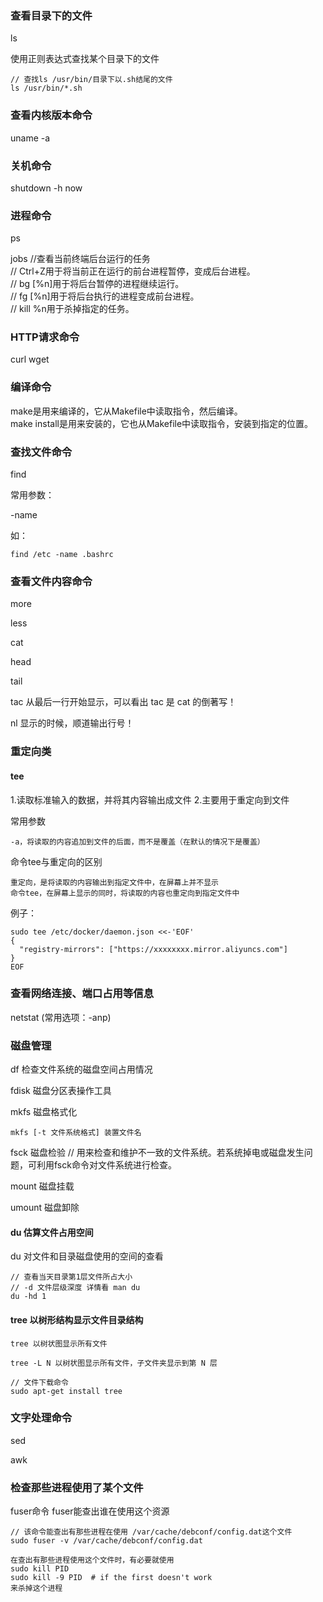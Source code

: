 ### 查看目录下的文件
ls

使用正则表达式查找某个目录下的文件
```
// 查找ls /usr/bin/目录下以.sh结尾的文件
ls /usr/bin/*.sh
```

### 查看内核版本命令
uname -a

### 关机命令
shutdown -h now

### 进程命令
ps

jobs //查看当前终端后台运行的任务<br/>
// Ctrl+Z用于将当前正在运行的前台进程暂停，变成后台进程。<br/> 
// bg [%n]用于将后台暂停的进程继续运行。<br/> 
// fg [%n]用于将后台执行的进程变成前台进程。<br/> 
// kill %n用于杀掉指定的任务。

### HTTP请求命令
curl
wget

### 编译命令
make是用来编译的，它从Makefile中读取指令，然后编译。<br/> 
make install是用来安装的，它也从Makefile中读取指令，安装到指定的位置。

### 查找文件命令
find

常用参数：

-name

如：
```
find /etc -name .bashrc
```

### 查看文件内容命令
more

less

cat

head

tail

tac  从最后一行开始显示，可以看出 tac 是 cat 的倒著写！

nl   显示的时候，顺道输出行号！

### 重定向类
#### tee
1.读取标准输入的数据，并将其内容输出成文件
2.主要用于重定向到文件

常用参数
```
-a，将读取的内容追加到文件的后面，而不是覆盖（在默认的情况下是覆盖）
```

命令tee与重定向的区别
```
重定向，是将读取的内容输出到指定文件中，在屏幕上并不显示
命令tee，在屏幕上显示的同时，将读取的内容也重定向到指定文件中
```

例子：
```
sudo tee /etc/docker/daemon.json <<-'EOF'
{
  "registry-mirrors": ["https://xxxxxxxx.mirror.aliyuncs.com"]
}
EOF
```

### 查看网络连接、端口占用等信息
netstat
(常用选项：-anp)

### 磁盘管理
df 检查文件系统的磁盘空间占用情况

fdisk 磁盘分区表操作工具

mkfs 磁盘格式化
```
mkfs [-t 文件系统格式] 装置文件名
```

fsck 磁盘检验 // 用来检查和维护不一致的文件系统。若系统掉电或磁盘发生问题，可利用fsck命令对文件系统进行检查。

mount 磁盘挂载

umount 磁盘卸除

#### du 估算文件占用空间 
du 对文件和目录磁盘使用的空间的查看

```
// 查看当天目录第1层文件所占大小
// -d 文件层级深度 详情看 man du
du -hd 1
```

#### tree 以树形结构显示文件目录结构
```
tree 以树状图显示所有文件

tree -L N 以树状图显示所有文件，子文件夹显示到第 N 层
```

```
// 文件下载命令
sudo apt-get install tree
```

### 文字处理命令
sed

awk

### 检查那些进程使用了某个文件
fuser命令
fuser能查出谁在使用这个资源

```
// 该命令能查出有那些进程在使用 /var/cache/debconf/config.dat这个文件
sudo fuser -v /var/cache/debconf/config.dat

在查出有那些进程使用这个文件时，有必要就使用
sudo kill PID
sudo kill -9 PID  # if the first doesn't work
来杀掉这个进程
```

